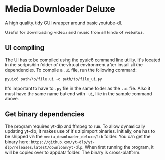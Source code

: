# Media Downloader Deluxe

A high quality, tidy GUI wrapper around basic youtube-dl.

Useful for downloading videos and music from all kinds of websites.

## UI compiling

The UI has to be compiled using the pyuic6 command line utility. It's located in the scripts/bin folder of the virtual environment after install all the dependencies. To compile a `.ui` file, run the following command:

```shell
pyuic6 path/to/file.ui -o path/to/file_ui.py
```

It's important to have to `.py` file in the same folder as the `.ui` file. Also it must have the same name but end with `_ui`, like in the sample command above.

## Get binary dependencies

The program requires yt-dlp and ffmpeg to run. To allow dynamically updating yt-dlp, it makes use of it's zipimport binaries. Initially, one has to be shipped via the `media_downloader_deluxe/lib` folder. You can get the binary here: `https://github.com/yt-dlp/yt-dlp/releases/latest/download/yt-dlp`. When first running the program, it will be copied over to appdata folder. The binary is cross-platform.
